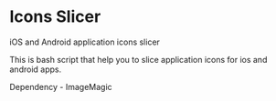 # Icons Slicer
iOS and Android application icons slicer

This is bash script that help you to slice application icons for ios and android apps.

Dependency - ImageMagic
